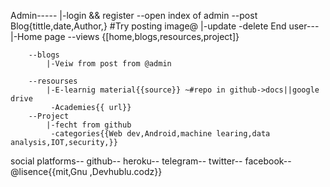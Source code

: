 Admin-----
         |-login && register
            --open index of admin
            --post Blog{tittle,date,Author,} #Try posting image@ 
                |-update
		 -delete
End user---
	|-Home page
     	  --views {[home,blogs,resources,project]}          
		
		--blogs
			|-Veiw from post from @admin

		--resourses
			|-E-learnig material{{source}} ~#repo in github->docs||google drive
			 -Academies{{ url}}
		--Project
			|-fecht from github
			 -categories{{Web dev,Android,machine learing,data analysis,IOT,security,}}
social platforms--
		github--
		heroku--
		telegram--
		twitter--
		facebook--
@lisence{{mit,Gnu ,Devhublu.codz}}